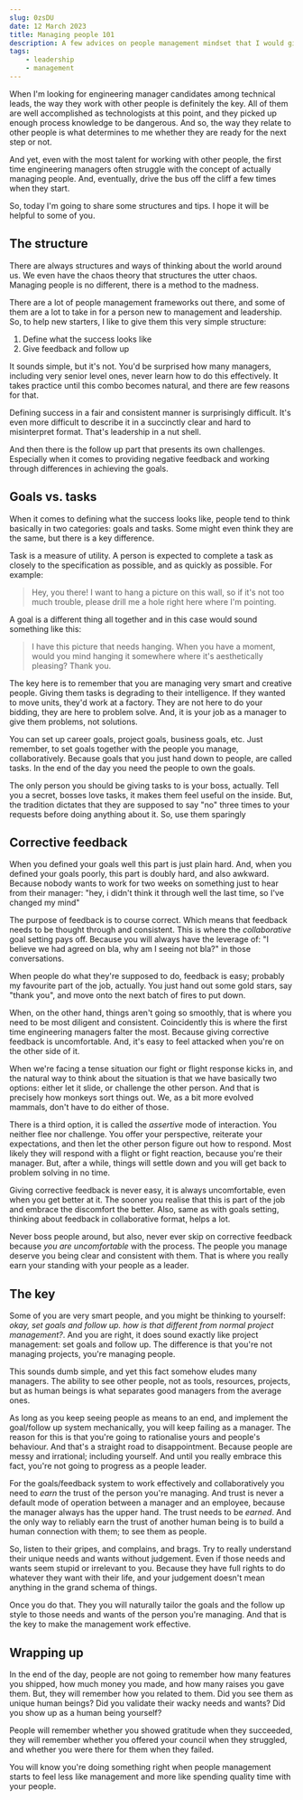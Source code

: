 ```yaml
---
slug: 0zsDU
date: 12 March 2023
title: Managing people 101
description: A few advices on people management mindset that I would give a freshly minted engineering manager
tags:
    - leadership
    - management
---
```


When I'm looking for engineering manager candidates among technical leads, the
way they work with other people is definitely the key. All of them are well
accomplished as technologists at this point, and they picked up enough process
knowledge to be dangerous. And so, the way they relate to other people is what
determines to me whether they are ready for the next step or not.

And yet, even with the most talent for working with other people, the first time
engineering managers often struggle with the concept of actually managing
people. And, eventually, drive the bus off the cliff a few times when they
start.

So, today I'm going to share some structures and tips. I hope it will be helpful
to some of you.

## The structure

There are always structures and ways of thinking about the world around us. We
even have the chaos theory that structures the utter chaos. Managing people is
no different, there is a method to the madness.

There are a lot of people management frameworks out there, and some of them are
a lot to take in for a person new to management and leadership. So, to help new
starters, I like to give them this very simple structure:

1. Define what the success looks like
2. Give feedback and follow up

It sounds simple, but it's not. You'd be surprised how many managers, including
very senior level ones, never learn how to do this effectively. It takes
practice until this combo becomes natural, and there are few reasons for that.

Defining success in a fair and consistent manner is surprisingly difficult. It's
even more difficult to describe it in a succinctly clear and hard to
misinterpret format. That's leadership in a nut shell.

And then there is the follow up part that presents its own challenges.
Especially when it comes to providing negative feedback and working through
differences in achieving the goals.

## Goals vs. tasks

When it comes to defining what the success looks like, people tend to think
basically in two categories: goals and tasks. Some might even think they are the
same, but there is a key difference.

Task is a measure of utility. A person is expected to complete a task as closely
to the specification as possible, and as quickly as possible. For example:

> Hey, you there! I want to hang a picture on this wall, so if it's not too much
> trouble, please drill me a hole right here where I'm pointing.

A goal is a different thing all together and in this case would sound something
like this:

> I have this picture that needs hanging. When you have a moment, would you mind
> hanging it somewhere where it's aesthetically pleasing? Thank you.

The key here is to remember that you are managing very smart and creative
people. Giving them tasks is degrading to their intelligence. If they wanted to
move units, they'd work at a factory. They are not here to do your bidding, they
are here to problem solve. And, it is your job as a manager to give them
problems, not solutions.

You can set up career goals, project goals, business goals, etc. Just remember,
to set goals together with the people you manage, collaboratively. Because goals
that you just hand down to people, are called tasks. In the end of the day you
need the people to own the goals.

The only person you should be giving tasks to is your boss, actually. Tell you a
secret, bosses love tasks, it makes them feel useful on the inside. But, the
tradition dictates that they are supposed to say "no" three times to your
requests before doing anything about it. So, use them sparingly

## Corrective feedback

When you defined your goals well this part is just plain hard. And, when you
defined your goals poorly, this part is doubly hard, and also awkward. Because
nobody wants to work for two weeks on something just to hear from their manager:
"hey, i didn't think it through well the last time, so I've changed my mind"

The purpose of feedback is to course correct. Which means that feedback needs to
be thought through and consistent. This is where the _collaborative_ goal
setting pays off. Because you will always have the leverage of: "I believe we
had agreed on bla, why am I seeing not bla?" in those conversations.

When people do what they're supposed to do, feedback is easy; probably my
favourite part of the job, actually. You just hand out some gold stars, say
"thank you", and move onto the next batch of fires to put down.

When, on the other hand, things aren't going so smoothly, that is where you need
to be most diligent and consistent. Coincidently this is where the first time
engineering managers falter the most. Because giving corrective feedback is
uncomfortable. And, it's easy to feel attacked when you're on the other side of
it.

When we're facing a tense situation our fight or flight response kicks in, and
the natural way to think about the situation is that we have basically two
options: either let it slide, or challenge the other person. And that is
precisely how monkeys sort things out. We, as a bit more evolved mammals, don't
have to do either of those.

There is a third option, it is called the _assertive_ mode of interaction. You
neither flee nor challenge. You offer your perspective, reiterate your
expectations, and then let the other person figure out how to respond. Most
likely they will respond with a flight or fight reaction, because you're their
manager. But, after a while, things will settle down and you will get back to
problem solving in no time.

Giving corrective feedback is never easy, it is always uncomfortable, even when
you get better at it. The sooner you realise that this is part of the job and
embrace the discomfort the better. Also, same as with goals setting, thinking
about feedback in collaborative format, helps a lot.

Never boss people around, but also, never ever skip on corrective feedback
because _you are uncomfortable_ with the process. The people you manage deserve
you being clear and consistent with them. That is where you really earn your
standing with your people as a leader.

## The key

Some of you are very smart people, and you might be thinking to yourself: _okay,
set goals and follow up. how is that different from normal project management?_.
And you are right, it does sound exactly like project management: set goals and
follow up. The difference is that you're not managing projects, you're managing
people.

This sounds dumb simple, and yet this fact somehow eludes many managers. The
ability to see other people, not as tools, resources, projects, but as human
beings is what separates good managers from the average ones.

As long as you keep seeing people as means to an end, and implement the
goal/follow up system mechanically, you will keep failing as a manager. The
reason for this is that you're going to rationalise yours and people's
behaviour. And that's a straight road to disappointment. Because people are
messy and irrational; including yourself. And until you really embrace this
fact, you're not going to progress as a people leader.

For the goals/feedback system to work effectively and collaboratively you need
to _earn_ the trust of the person you're managing. And trust is never a default
mode of operation between a manager and an employee, because the manager always
has the upper hand. The trust needs to be _earned_. And the only way to reliably
earn the trust of another human being is to build a human connection with them;
to see them as people.

So, listen to their gripes, and complains, and brags. Try to really understand
their unique needs and wants without judgement. Even if those needs and wants
seem stupid or irrelevant to you. Because they have full rights to do whatever
they want with their life, and your judgement doesn't mean anything in the grand
schema of things.

Once you do that. They you will naturally tailor the goals and the follow up
style to those needs and wants of the person you're managing. And that is the
key to make the management work effective.

## Wrapping up

In the end of the day, people are not going to remember how many features you
shipped, how much money you made, and how many raises you gave them. But, they
will remember how you related to them. Did you see them as unique human beings?
Did you validate their wacky needs and wants? Did you show up as a human being
yourself?

People will remember whether you showed gratitude when they succeeded, they will
remember whether you offered your council when they struggled, and whether you
were there for them when they failed.

You will know you're doing something right when people management starts to feel
less like management and more like spending quality time with your people.
